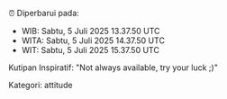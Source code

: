 ⏰ Diperbarui pada:
- WIB: Sabtu, 5 Juli 2025 13.37.50 UTC
- WITA: Sabtu, 5 Juli 2025 14.37.50 UTC
- WIT: Sabtu, 5 Juli 2025 15.37.50 UTC

Kutipan Inspiratif:
"Not always available, try your luck ;)"


Kategori: attitude

